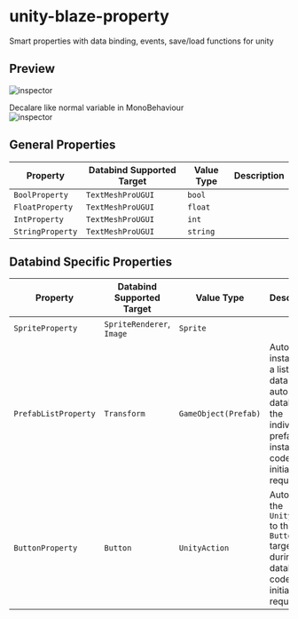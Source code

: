 # unity-blaze-property
Smart properties with data binding, events, save/load functions for unity

## Preview
![inspector](https://i.imgur.com/EeLOmLo.gif)

Decalare like normal variable in MonoBehaviour
<br />
![inspector](https://i.imgur.com/ZYBIFus.png)

## General Properties
| Property | Databind Supported Target | Value Type | Description |
| --- | --- | --- | --- |
| `BoolProperty` | `TextMeshProUGUI` | `bool` | |
| `FloatProperty` | `TextMeshProUGUI` | `float` | |
| `IntProperty` | `TextMeshProUGUI` | `int` | |
| `StringProperty` | `TextMeshProUGUI` | `string` | |

## Databind Specific Properties
| Property | Databind Supported Target | Value Type | Description |
| --- | --- | --- | --- |
| `SpriteProperty` | `SpriteRenderer`, `Image` | `Sprite` | |
| `PrefabListProperty` | `Transform` | `GameObject(Prefab)` | Auto instantiate a list of data and auto databind the indivudal prefab instance, code initialization required. |
| `ButtonProperty` | `Button` | `UnityAction` | Auto bind the `UnityAction` to the `Button` target during databind, code initialization required. |
